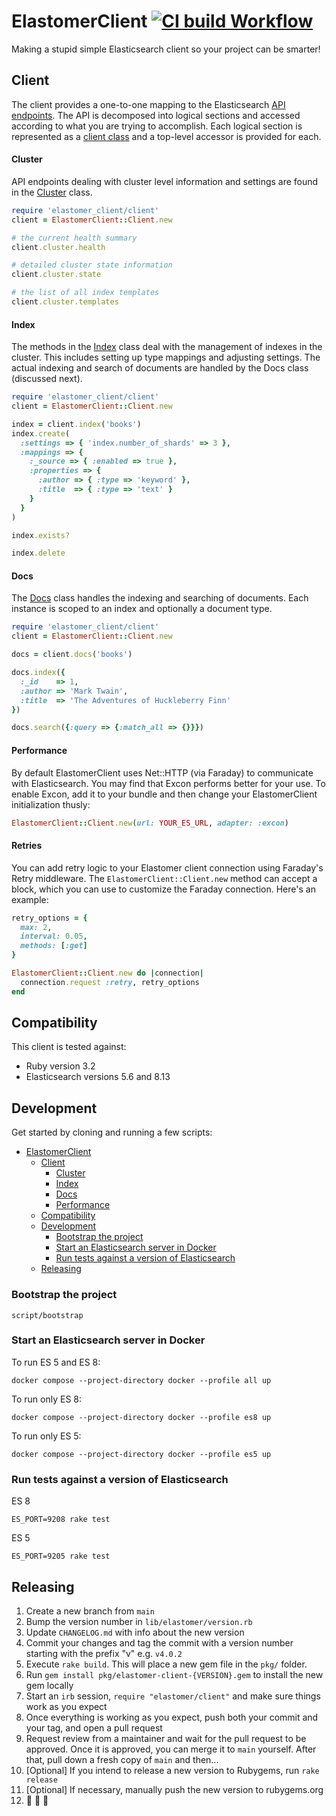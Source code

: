 # ElastomerClient [![CI build Workflow](https://github.com/github/elastomer-client/actions/workflows/main.yml/badge.svg)](https://github.com/github/elastomer-client/actions/workflows/main.yml)

Making a stupid simple Elasticsearch client so your project can be smarter!

## Client

The client provides a one-to-one mapping to the Elasticsearch [API
endpoints](https://www.elastic.co/guide/en/elasticsearch/reference/current/index.html).
The API is decomposed into logical sections and accessed according to what you
are trying to accomplish. Each logical section is represented as a [client
class](lib/elastomer_client/client) and a top-level accessor is provided for each.

#### Cluster

API endpoints dealing with cluster level information and settings are found in
the [Cluster](lib/elastomer_client/client/cluster.rb) class.

```ruby
require 'elastomer_client/client'
client = ElastomerClient::Client.new

# the current health summary
client.cluster.health

# detailed cluster state information
client.cluster.state

# the list of all index templates
client.cluster.templates
```

#### Index

The methods in the [Index](lib/elastomer_client/client/index.rb) class deal with the
management of indexes in the cluster. This includes setting up type mappings
and adjusting settings. The actual indexing and search of documents are
handled by the Docs class (discussed next).

```ruby
require 'elastomer_client/client'
client = ElastomerClient::Client.new

index = client.index('books')
index.create(
  :settings => { 'index.number_of_shards' => 3 },
  :mappings => {
    :_source => { :enabled => true },
    :properties => {
      :author => { :type => 'keyword' },
      :title  => { :type => 'text' }
    }
  }
)

index.exists?

index.delete
```

#### Docs

The [Docs](lib/elastomer_client/client/docs.rb) class handles the indexing and
searching of documents. Each instance is scoped to an index and optionally a
document type.

```ruby
require 'elastomer_client/client'
client = ElastomerClient::Client.new

docs = client.docs('books')

docs.index({
  :_id    => 1,
  :author => 'Mark Twain',
  :title  => 'The Adventures of Huckleberry Finn'
})

docs.search({:query => {:match_all => {}}})
```

#### Performance

By default ElastomerClient uses Net::HTTP (via Faraday) to communicate with
Elasticsearch. You may find that Excon performs better for your use. To enable
Excon, add it to your bundle and then change your ElastomerClient initialization
thusly:

```ruby
ElastomerClient::Client.new(url: YOUR_ES_URL, adapter: :excon)
```

#### Retries

You can add retry logic to your Elastomer client connection using Faraday's Retry middleware. The `ElastomerClient::Client.new` method can accept a block, which you can use to customize the Faraday connection. Here's an example:

```ruby
retry_options = {
  max: 2,
  interval: 0.05,
  methods: [:get]
}

ElastomerClient::Client.new do |connection|
  connection.request :retry, retry_options
end
```

## Compatibility

This client is tested against:

- Ruby version 3.2
- Elasticsearch versions 5.6 and 8.13

## Development

Get started by cloning and running a few scripts:

- [ElastomerClient ](#elastomerclient-)
  - [Client](#client)
      - [Cluster](#cluster)
      - [Index](#index)
      - [Docs](#docs)
      - [Performance](#performance)
  - [Compatibility](#compatibility)
  - [Development](#development)
    - [Bootstrap the project](#bootstrap-the-project)
    - [Start an Elasticsearch server in Docker](#start-an-elasticsearch-server-in-docker)
    - [Run tests against a version of Elasticsearch](#run-tests-against-a-version-of-elasticsearch)
  - [Releasing](#releasing)

### Bootstrap the project

```
script/bootstrap
```

### Start an Elasticsearch server in Docker

To run ES 5 and ES 8:
```
docker compose --project-directory docker --profile all up
```

To run only ES 8:
```
docker compose --project-directory docker --profile es8 up
```

To run only ES 5:
```
docker compose --project-directory docker --profile es5 up
```

### Run tests against a version of Elasticsearch

ES 8
```
ES_PORT=9208 rake test
```

ES 5
```
ES_PORT=9205 rake test
```

## Releasing

1. Create a new branch from `main`
1. Bump the version number in `lib/elastomer/version.rb`
1. Update `CHANGELOG.md` with info about the new version
1. Commit your changes and tag the commit with a version number starting with the prefix "v" e.g. `v4.0.2`
1. Execute `rake build`. This will place a new gem file in the `pkg/` folder.
1. Run `gem install pkg/elastomer-client-{VERSION}.gem` to install the new gem locally
1. Start an `irb` session, `require "elastomer/client"` and make sure things work as you expect
1. Once everything is working as you expect, push both your commit and your tag, and open a pull request
1. Request review from a maintainer and wait for the pull request to be approved. Once it is approved, you can merge it to `main` yourself. After that, pull down a fresh copy of `main` and then...
1. [Optional] If you intend to release a new version to Rubygems, run `rake release`
1. [Optional] If necessary, manually push the new version to rubygems.org
1. 🕺 💃 🎉
